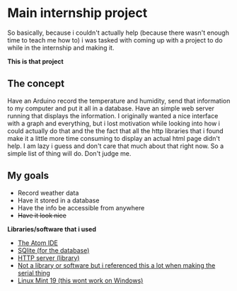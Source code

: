 <h1> Main internship project </h1>
<p> So basically, because i couldn't actually help (because there wasn't enough time to teach me how to)
i was tasked with coming up with a project to do while in the internship and making it.<br></p>
<p><strong>This is that project</strong><br></p>
<h2>The concept</h2>
<p>Have an Arduino record the temperature and humidity, send that information to my computer
and put it all in a database. Have an simple web server running that displays the information.
I originally wanted a nice interface with a graph and everything, but i lost motivation while
looking into how i could actually do that and the the fact that all the http libraries that i found make
it a little more time consuming to display an actual html page didn't help. I am lazy i guess
and don't care that much about that right now. So a simple list of thing will do. Don't judge me.<br></p>
<h2> My goals </h2>
<ul>
  <li> Record weather data </li>
  <li> Have it stored in a database </li>
  <li> Have the info be accessible from anywhere </li>
  <li><strike>Have it look nice</strike></li>
</ul>
<p><strong> Libraries/software that i used </strong></p>
<ul>
  <li> <a href="https://atom.io/">The Atom IDE</a> </li>
  <li> <a href="https://www.sqlite.org/index.html">SQlite (for the database)</a> </li>
  <li> <a href="https://github.com/etr/libhttpserver">HTTP server (library)</a> </li>
  <li> <a href="https://github.com/xanthium-enterprises/Serial-Port-Programming-on-Linux/blob/master/USB2SERIAL_Read/Reciever%20(PC%20Side)/SerialPort_read.c"> Not a library or software but i referenced this a lot when making the serial thing</a> </li>
  <li> <a href="https://www.linuxmint.com/">Linux Mint 19 (this wont work on Windows)</a> </li>
</ul>

